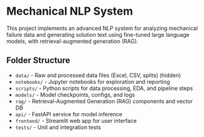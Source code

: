 # Mechanical NLP System

This project implements an advanced NLP system for analyzing mechanical failure data and generating solution text using fine-tuned large language models, with retrieval-augmented generation (RAG).

## Folder Structure

- `data/` - Raw and processed data files (Excel, CSV, splits) (hidden)
- `notebooks/` - Jupyter notebooks for exploration and reporting
- `scripts/` - Python scripts for data processing, EDA, and pipeline steps
- `models/` - Model checkpoints, configs, and logs
- `rag/` - Retrieval-Augmented Generation (RAG) components and vector DB
- `api/` - FastAPI service for model inference
- `frontend/` - Streamlit web app for user interface
- `tests/` - Unit and integration tests
